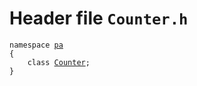 # Header file `Counter.h`<a id="Counter.h"></a>

<pre><code class="language-cpp">namespace <a href='doc_Rect.md#Rect.h'>pa</a>
{
    class <a href='doc_Counter.md#Counter.h'>Counter</a>;
}</code></pre>
